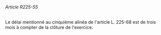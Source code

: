 ###### Article R225-55

Le délai mentionné au cinquième alinéa de l'article L. 225-68 est de trois mois à compter de la clôture de l'exercice.

